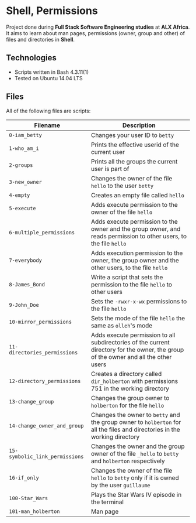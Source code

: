 # Shell, Permissions

Project done during **Full Stack Software Engineering studies** at **ALX Africa**. It aims to learn about man pages, permissions (owner, group and other) of files and directories in **Shell**.

## Technologies
* Scripts written in Bash 4.3.11(1)
* Tested on Ubuntu 14.04 LTS

## Files
All of the following files are scripts:

| Filename | Description |
| -------- | ----------- |
| `0-iam_betty` | Changes your user ID to `betty` |
| `1-who_am_i` | Prints the effective userid of the current user |
| `2-groups` | Prints all the groups the current user is part of |
| `3-new_owner` | Changes the owner of the file `hello` to the user `betty` |
| `4-empty` | Creates an empty file called `hello` |
| `5-execute` | Adds execute permission to the owner of the file `hello` |
| `6-multiple_permissions` | Adds execute permission to the owner and the group owner, and reads permission to other users, to the file `hello` |
| `7-everybody` | Adds execution permission to the owner, the group owner and the other users, to the file `hello` |
| `8-James_Bond` | Write a script that sets the permission to the file `hello` to other users |
| `9-John_Doe` | Sets the `-rwxr-x-wx` permissions to the file `hello` |
| `10-mirror_permissions` | Sets the mode of the file `hello` the same as `olleh`'s mode |
| `11-directories_permissions` | Adds execute permission to all subdirectories of the current directory for the owner, the group of the owner and all the other users |
| `12-directory_permissions` | Creates a directory called `dir_holberton` with permissions 751 in the working directory |
| `13-change_group` | Changes the group owner to `holberton` for the file `hello` |
| `14-change_owner_and_group` | Changes the owner to `betty` and the group owner to `holberton` for all the files and directories in the working directory |
| `15-symbolic_link_permissions` | Changes the owner and the group owner of the file `_hello` to `betty` and `holberton` respectively |
| `16-if_only` | Changes the owner of the file `hello` to `betty` only if it is owned by the user `guillaume` |
| `100-Star_Wars` | Plays the Star Wars IV episode in the terminal |
| `101-man_holberton` | Man page |
